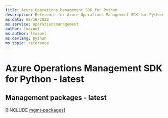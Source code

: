 ```yaml
---
title: Azure Operations Management SDK for Python
description: Reference for Azure Operations Management SDK for Python
ms.data: 08/10/2022
ms.service: operationsmanagement
author: lmazuel
ms.author: lmazuel
ms.devlang: python
ms.topic: reference
---
```

# Azure Operations Management SDK for Python - latest

## Management packages - latest
[!INCLUDE [mgmt-packages](operations-management-mgmt-index.md)]